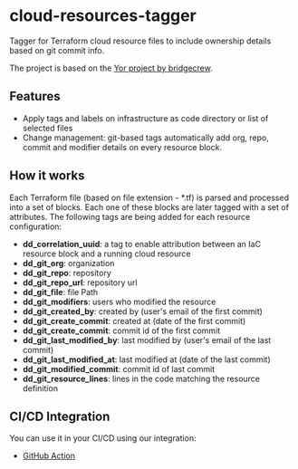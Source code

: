 # cloud-resources-tagger
Tagger for Terraform cloud resource files to include ownership details based on git commit info.

The project is based on the [Yor project by bridgecrew](https://github.com/bridgecrewio/yor).

## Features
* Apply tags and labels on infrastructure as code directory or list of selected files
* Change management: git-based tags automatically add org, repo, commit and modifier details on every resource block.

## How it works
Each Terraform file (based on file extension - *.tf) is parsed and processed into a set of blocks.
Each one of these blocks are later tagged with a set of attributes.
The following tags are being added for each resource configuration:
* **dd_correlation_uuid**: a tag to enable attribution between an IaC resource block and a running cloud resource
* **dd_git_org**: organization 
* **dd_git_repo**: repository
* **dd_git_repo_url**: repository url
* **dd_git_file**: file Path
* **dd_git_modifiers**: users who modified the resource 
* **dd_git_created_by**: created by (user's email of the first commit)
* **dd_git_create_commit**: created at (date of the first commit)
* **dd_git_create_commit**: commit id of the first commit
* **dd_git_last_modified_by**: last modified by (user's email of the last commit)
* **dd_git_last_modified_at**: last modified at (date of the last commit)
* **dd_git_modified_commit**: commit id of last commit 
* **dd_git_resource_lines**: lines in the code matching the resource definition

## CI/CD Integration
You can use it in your CI/CD using our integration:
* [GitHub Action](https://github.com/DataDog/datadog-cloud-resource-tagger-action)
